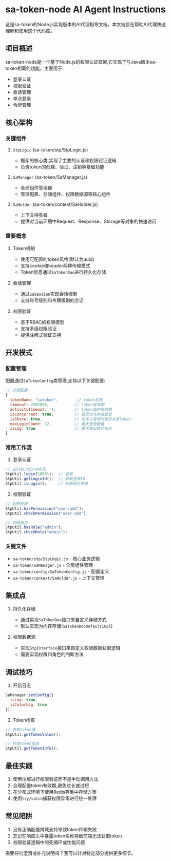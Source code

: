 # sa-token-node AI Agent Instructions

这是sa-token的Node.js实现版本的AI代理指导文档。本文档旨在帮助AI代理快速理解和使用这个代码库。

## 项目概述

sa-token-node是一个基于Node.js的权限认证框架,它实现了与Java版本sa-token相同的功能。主要用于:

- 登录认证
- 权限验证 
- 会话管理
- 单点登录
- 令牌管理

## 核心架构

### 关键组件

1. `StpLogic` (sa-token/stp/StpLogic.js)
   - 框架的核心类,实现了主要的认证和权限验证逻辑
   - 负责token的创建、验证、注销等基础功能

2. `SaManager` (sa-token/SaManager.js) 
   - 全局组件管理器
   - 管理配置、存储组件、权限数据源等核心组件

3. `SaHolder` (sa-token/context/SaHolder.js)
   - 上下文持有者
   - 提供对当前环境中Request、Response、Storage等对象的快速访问

### 重要概念

1. Token机制
   - 使用可配置的token风格(默认为uuid)
   - 支持cookie和header两种传输模式
   - Token信息通过`SaTokenDao`进行持久化存储

2. 会话管理
   - 通过`SaSession`实现会话控制
   - 支持账号级别和令牌级别的会话

3. 权限验证
   - 基于RBAC的权限模型
   - 支持多级权限验证
   - 提供注解式验证支持

## 开发模式

### 配置管理

配置通过`SaTokenConfig`类管理,支持以下关键配置:

```javascript
// 示例配置
{
  tokenName: "satoken",        // token名称
  timeout: 2592000,           // token有效期
  activityTimeout: -1,        // token临时有效期
  isConcurrent: true,         // 是否允许并发登录
  isShare: true,              // 在多人登录时是否共享token
  maxLoginCount: 12,          // 最大登录数量
  isLog: true                 // 是否输出操作日志
}
```

### 常用工作流

1. 登录认证
```javascript
// 在StpLogic中实现
StpUtil.login(10001);  // 登录
StpUtil.getLoginId();  // 获取登录ID  
StpUtil.isLogin();     // 判断是否登录
```

2. 权限验证
```javascript
// 判断权限
StpUtil.hasPermission("user:add");
StpUtil.checkPermission("user:add"); 

// 判断角色
StpUtil.hasRole("admin");
StpUtil.checkRole("admin");
```

### 关键文件

- `sa-token/stp/StpLogic.js` - 核心业务逻辑
- `sa-token/SaManager.js` - 全局组件管理
- `sa-token/config/SaTokenConfig.js` - 配置定义
- `sa-token/context/SaHolder.js` - 上下文管理

## 集成点

1. 持久化存储
   - 通过实现`SaTokenDao`接口来自定义存储方式
   - 默认实现为内存存储(`SaTokenDaoDefaultImpl`)

2. 权限数据源  
   - 实现`StpInterface`接口来自定义权限数据获取逻辑
   - 需要实现权限和角色的判断方法

## 调试技巧

1. 开启日志
```javascript
SaManager.setConfig({
  isLog: true,
  isColorLog: true
});
```

2. Token检查
```javascript
// 获取token值
StpUtil.getTokenValue();

// 检查token信息
StpUtil.getTokenInfo();
```

## 最佳实践

1. 使用注解进行权限验证而不是手动调用方法
2. 合理配置token有效期,避免过长或过短
3. 在分布式环境下使用Redis等集中存储方案
4. 使用`try/catch`捕获权限异常进行统一处理

## 常见陷阱

1. 没有正确配置跨域支持导致token传输失败
2. 忘记在响应头中暴露token名称导致前端无法获取token
3. 权限验证逻辑中的死循环或性能问题

需要任何澄清或补充说明吗？我可以针对特定部分提供更多细节。
